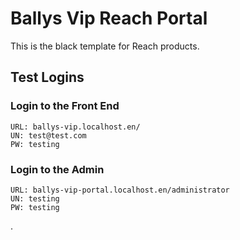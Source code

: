 # Ballys Vip Reach Portal

This is the black template for Reach products.

## Test Logins

### Login to the Front End
```
URL: ballys-vip.localhost.en/
UN: test@test.com
PW: testing
```

### Login to the Admin
```
URL: ballys-vip-portal.localhost.en/administrator
UN: testing
PW: testing
```
.

